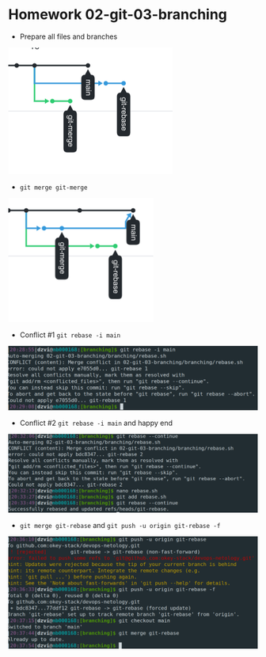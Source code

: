 # Homework 02-git-03-branching

* Prepare all files and branches
  
![prepare](img/prepare.png)
* `git merge git-merge`

![merge](img/merge.png)

* Conflict #1 `git rebase -i main`

![rebase_merge_conflict_1](img/rebase_merge_conflict_1.png)

* Conflict #2 `git rebase -i main` and happy end

![rebase_merge_conflict_2](img/rebase_merge_conflict_2.png)

* `git merge git-rebase` and `git push -u origin git-rebase -f` 

![merge_main](img/merge_main.png)